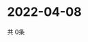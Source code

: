 # 2022-04-08
  共 0条

  <!-- BEGIN -->
  <!-- 最后更新时间Fri Apr 08 2022 09:06:30 GMT+0000 (Coordinated Universal Time) -->
  
  <!-- END -->
  
  